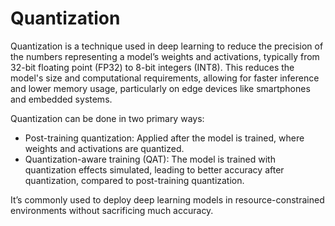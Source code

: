 # Quantization

Quantization is a technique used in deep learning to reduce the precision of the numbers representing a model’s weights and activations, typically from 32-bit floating point (FP32) to 8-bit integers (INT8). This reduces the model's size and computational requirements, allowing for faster inference and lower memory usage, particularly on edge devices like smartphones and embedded systems.

Quantization can be done in two primary ways:

- Post-training quantization: Applied after the model is trained, where weights and activations are quantized.
- Quantization-aware training (QAT): The model is trained with quantization effects simulated, leading to better accuracy after quantization, compared to post-training quantization.

It’s commonly used to deploy deep learning models in resource-constrained environments without sacrificing much accuracy.
